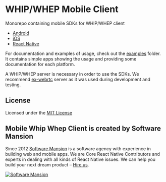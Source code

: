 # WHIP/WHEP Mobile Client

Monorepo containing mobile SDKs for WHIP/WHEP client

- [Android](https://github.com/software-mansion/react-native-whip-whep/tree/main/packages/android-client)
- [iOS](https://github.com/software-mansion/react-native-whip-whep/tree/main/packages/ios-client)
- [React Native](https://github.com/software-mansion/react-native-whip-whep/tree/main/packages/react-native-client)

For documentation and examples of usage, check out the [examples](https://github.com/software-mansion/react-native-whip-whep/tree/main/examples) folder. It contains simple apps showing the usage and providing some documentation for each platform.

A WHIP/WHEP server is necessary in order to use the SDKs. We recommend [ex-webrtc](https://github.com/elixir-webrtc/ex_webrtc/tree/master/examples/whip_whep) server as it was used during development and testing.

## License

Licensed under the [MIT License](LICENSE)

## Mobile Whip Whep Client is created by Software Mansion

Since 2012 [Software Mansion](https://swmansion.com) is a software agency with experience in building web and mobile apps. We are Core React Native Contributors and experts in dealing with all kinds of React Native issues. We can help you build your next dream product – [Hire us](https://swmansion.com/contact/projects?utm_source=whip-whep-client&utm_medium=mobile-readme).

[![Software Mansion](https://logo.swmansion.com/logo?color=white&variant=desktop&width=200&tag=react-client)](https://swmansion.com/contact/projects?utm_source=whip-whep-client&utm_medium=mobile-readme)
